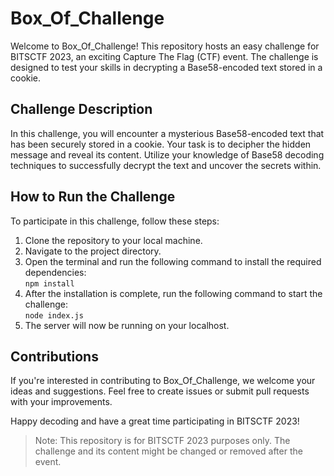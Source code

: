 # Box_Of_Challenge 

Welcome to Box_Of_Challenge! This repository hosts an easy challenge for BITSCTF 2023, an exciting Capture The Flag (CTF) event. The challenge is designed to test your skills in decrypting a Base58-encoded text stored in a cookie.

## Challenge Description

In this challenge, you will encounter a mysterious Base58-encoded text that has been securely stored in a cookie. Your task is to decipher the hidden message and reveal its content. Utilize your knowledge of Base58 decoding techniques to successfully decrypt the text and uncover the secrets within.

## How to Run the Challenge

To participate in this challenge, follow these steps:

1. Clone the repository to your local machine.
2. Navigate to the project directory.
3. Open the terminal and run the following command to install the required dependencies:    
`npm install`   
4. After the installation is complete, run the following command to start the challenge:  
`node index.js`
5. The server will now be running on your localhost.

## Contributions

If you're interested in contributing to Box_Of_Challenge, we welcome your ideas and suggestions. Feel free to create issues or submit pull requests with your improvements.

Happy decoding and have a great time participating in BITSCTF 2023!

> Note: This repository is for BITSCTF 2023 purposes only. The challenge and its content might be changed or removed after the event.

